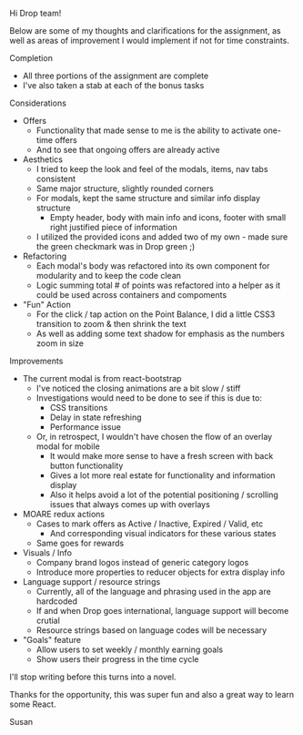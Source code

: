 Hi Drop team!

Below are some of my thoughts and clarifications for the assignment, 
as well as areas of improvement I would implement if not for time constraints.

Completion

- All three portions of the assignment are complete
- I've also taken a stab at each of the bonus tasks

Considerations

- Offers
    - Functionality that made sense to me is the ability to activate one-time offers
    - And to see that ongoing offers are already active
- Aesthetics
    - I tried to keep the look and feel of the modals, items, nav tabs consistent
    - Same major structure, slightly rounded corners
    - For modals, kept the same structure and similar info display structure
        - Empty header, body with main info and icons, footer with small right justified piece of information 
    - I utilized the provided icons and added two of my own - made sure the green checkmark was in Drop green ;)
- Refactoring
    - Each modal's body was refactored into its own component for modularity and to keep the code clean
    - Logic summing total # of points was refactored into a helper as it could be used across containers and compoments
- "Fun" Action
    - For the click / tap action on the Point Balance, I did a little CSS3 transition to zoom & then shrink the text
    - As well as adding some text shadow for emphasis as the numbers zoom in size

Improvements

- The current modal is from react-bootstrap
    - I've noticed the closing animations are a bit slow / stiff
    - Investigations would need to be done to see if this is due to:
        - CSS transitions
        - Delay in state refreshing
        - Performance issue
    - Or, in retrospect, I wouldn't have chosen the flow of an overlay modal for mobile
        - It would make more sense to have a fresh screen with back button functionality
        - Gives a lot more real estate for functionality and information display
        - Also it helps avoid a lot of the potential positioning / scrolling issues that always comes up with overlays
- MOARE redux actions
    - Cases to mark offers as Active / Inactive, Expired / Valid, etc
        - And corresponding visual indicators for these various states
    - Same goes for rewards
- Visuals / Info
    - Company brand logos instead of generic category logos
    - Introduce more properties to reducer objects for extra display info
- Language support / resource strings
    - Currently, all of the language and phrasing used in the app are hardcoded
    - If and when Drop goes international, language support will become crutial
    - Resource strings based on language codes will be necessary
- "Goals" feature
    - Allow users to set weekly / monthly earning goals
    - Show users their progress in the time cycle


I'll stop writing before this turns into a novel. 

Thanks for the opportunity, this was super fun and also a great way to learn some React.

Susan